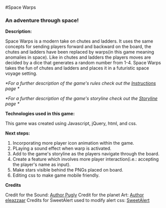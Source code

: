 #Space Warps
### An adventure through space!


**Description:**

Space Warps is a modern take on chutes and ladders. It uses the same concepts for sending players forward and backward on the board, the chutes and ladders have been replaced by warps(in this game meaning anomalies in space). Like in chutes and ladders the players moves are decided by a dice that generates a random number from 1-4. Space Warps takes the fun of chutes and ladders and places it in a futuristic space voyage setting.

_*For a further description of the game's rules check out the [Instructions](https://github.com/karla001/spaceWarps/blob/master/Instructions.md) page *_

_*For a further description of the game's storyline check out the [Storyline](https://github.com/karla001/spaceWarps/blob/master/storyline.md) page *_

**Technologies used in this game:**

This game was created using Javascript, jQuery, html, and css.

**Next steps:**

1. Incorporating more player icon animation within the game. 
2. PLaying a sound effect when warp is activated.
3. Add to the game's storyline as the players navigate through the board.
4. Create a feature which involves more player interaction(i.e.: accepting the player's name as input).
5. Make stars visible behind the PNGs placed on board.
6. Editing css to make game mobile friendly.

**Credits**

Credit for the Sound: [Author Pugly](http://opengameart.org/content/march-to-the-moon)
Credit for the planet Art: [Author eleazzaar](http://opengameart.org/users/eleazzaar)
Credits for SweetAlert used to modify alert css: [SweetAlert](http://t4t5.github.io/sweetalert/)


